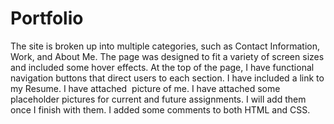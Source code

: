 # Portfolio
The site is broken up into multiple categories, such as Contact Information, Work, and About Me.
The page was designed to fit a variety of screen sizes and included some hover effects. 
At the top of the page, I have functional navigation buttons that direct users to each section. 
I have included a link to my Resume.
I have attached  picture of me.
I have attached some placeholder pictures for current and future assignments. I will add them once I finish with them.
I added some comments to both HTML and CSS. 
